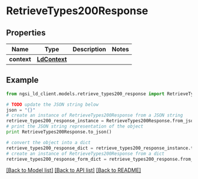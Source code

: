 # RetrieveTypes200Response


## Properties
Name | Type | Description | Notes
------------ | ------------- | ------------- | -------------
**context** | [**LdContext**](LdContext.md) |  | 

## Example

```python
from ngsi_ld_client.models.retrieve_types200_response import RetrieveTypes200Response

# TODO update the JSON string below
json = "{}"
# create an instance of RetrieveTypes200Response from a JSON string
retrieve_types200_response_instance = RetrieveTypes200Response.from_json(json)
# print the JSON string representation of the object
print RetrieveTypes200Response.to_json()

# convert the object into a dict
retrieve_types200_response_dict = retrieve_types200_response_instance.to_dict()
# create an instance of RetrieveTypes200Response from a dict
retrieve_types200_response_form_dict = retrieve_types200_response.from_dict(retrieve_types200_response_dict)
```
[[Back to Model list]](../README.md#documentation-for-models) [[Back to API list]](../README.md#documentation-for-api-endpoints) [[Back to README]](../README.md)


